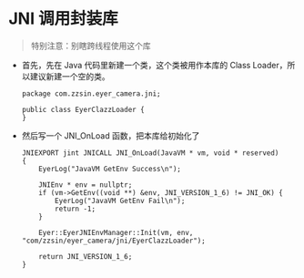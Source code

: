 # JNI 调用封装库

> 特别注意：别瞎跨线程使用这个库
- 首先，先在 Java 代码里新建一个类，这个类被用作本库的 Class Loader，所以建议新建一个空的类。
    ````
    package com.zzsin.eyer_camera.jni;
    
    public class EyerClazzLoader {
    }
    ````

- 然后写一个 JNI_OnLoad 函数，把本库给初始化了
    ````
    JNIEXPORT jint JNICALL JNI_OnLoad(JavaVM * vm, void * reserved)
    {
        EyerLog("JavaVM GetEnv Success\n");
    
        JNIEnv * env = nullptr;
        if (vm->GetEnv((void **) &env, JNI_VERSION_1_6) != JNI_OK) {
            EyerLog("JavaVM GetEnv Fail\n");
            return -1;
        }
    
        Eyer::EyerJNIEnvManager::Init(vm, env, "com/zzsin/eyer_camera/jni/EyerClazzLoader");
    
        return JNI_VERSION_1_6;
    }
    ````